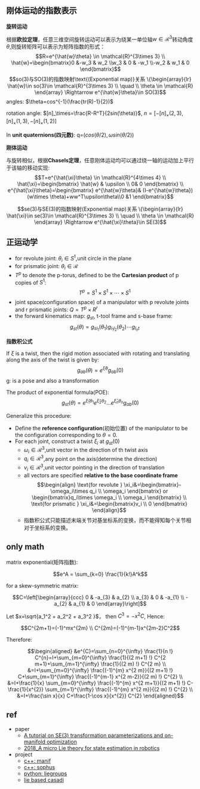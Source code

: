 ## 刚体运动的指数表示

**旋转运动**

根据**欧拉定理**，任意三维空间旋转运动可以表示为绕某一单位轴$w\in \mathcal{R}^3$转动角度$\theta$,则旋转矩阵可以表示为矩阵指数的形式：
$$R=e^{\hat{w}\theta} \in \mathcal{R}^{3\times 3}  \\
\hat{w}=\begin{bmatrix}0 &-w_3 & w_2 \\w_3 & 0 & -w_1 \\-w_2 & w_1 & 0 \end{bmatrix}$$
$$so(3)与SO(3)的指数映射\text{(Exponential map)}关系  \{\begin{array}{lr} 
        \hat{w}\in so(3)\in \mathcal{R}^{3\times 3} \\
        \quad \\ 
        \theta \in  \mathcal{R} 
\end{array}  \Rightarrow  e^{\hat{w}\theta}\in SO(3)$$
angles: $\theta=cos^{-1}(\frac{tr(R)-1}{2})$

rotation angle: $[n]_\times=\frac{R-R^T}{2sin(\theta)}$,   $n=[-[n]_\times(2,3),[n]_\times(1,3),-[n]_\times(1,2)]$

In **unit quaternions(四元数)**: q=$(cos(\theta/2),\omega sin(\theta/2))$

**刚体运动**

与旋转相似，根据**Chasels定理**，任意刚体运动均可以通过绕一轴的运动加上平行于该轴的移动实现:
$$T=e^{\hat{\xi}\theta} \in \mathcal{R}^{4\times 4}  \\
\hat{\xi}=\begin{bmatrix} \hat{w} & \upsilon \\ 0& 0 \end{bmatrix}  \\
e^{\hat{\xi}\theta}=\begin{bmatrix} e^{\hat{w}\theta}& (I-e^{\hat{w}\theta})(w\times \theta)+ww^T\upsilon\theta\\0 &1 \end{bmatrix}$$

$$se(3)与SE(3)的指数映射(Exponential map)关系  \{\begin{array}{lr} 
        \hat{\xi}\in se(3)\in \mathcal{R}^{3\times 3} \\
        \quad \\ 
        \theta \in  \mathcal{R} 
\end{array}  \Rightarrow  e^{\hat{\xi}\theta}\in SE(3)$$

## 正运动学

- for revolute joint: $\theta_i \in S^1$,unit circle in the plane
- for prismatic joint: $\theta_i \in \mathcal{R}$
- $T^p$ to denote the p-torus, defined to be the **Cartesian product** of p copies of $S^1$: $$T^p=S^1\times S^1\times \cdots \times S^1$$
- joint space(configuration space) of a manipulator with p revolute joints and r prismatic joints: $Q=T^p \times R^
r$
- the forward kinematics map: $g_{st}$, t-tool frame and s-base frame:
 $$g_{st}(\theta)=g_{sl_1}(\theta_1)g_{l_1l_2}(\theta_2)\cdots g_{l_nt}$$

 

**指数积公式**

If $\xi$ is a twist, then the rigid motion associated with rotating and translating along the axis of the twist is given by:
$$g_{ab}(\theta)=e^{\hat{\xi}\theta}g_{ab}(0)$$
g: is a pose and also a transformation

The product of exponential formula(POE):
$$g_{st}(\theta)=e^{\hat{\xi}_1\theta_1}e^{\hat{\xi}_2\theta_2}\dots e^{\hat{\xi}_n\theta_n}g_{ab}(0)$$

Generalize this procedure:

- Define the **reference configuration**(初始位置) of the manipulator to be the configuration corresponding to $\theta=0$.  
- For each joint, construct a twist $\xi_i$ at $g_{st}(0)$
    - $\omega_i \in \mathcal{R}^3$,unit vector in the direction of th twist axis
    - $q_i \in \mathcal{R}^3$,any point on the axis(determine the direction)
    - $v_i \in \mathcal{R}^3$,unit vector pointing in the direction of translation  
    - all vectors are specified **relative to the base coordinate frame**
$$\begin{align}
\text{for revolute } \xi_i&=\begin{bmatrix}-\omega_i\times q_i \\ \omega_i  \end{bmatrix} or \begin{bmatrix}q_i\times \omega_i \\ \omega_i  \end{bmatrix} \\
\text{for prismatic } \xi_i&=\begin{bmatrix}v_i \\ 0  \end{bmatrix}
\end{align}$$
    - 指数积公式只能描述末端关节对基坐标系的变换，而不能得知每个关节相对于坐标系的变换。 

## only math

matrix exponential(矩阵指数):

$$e^A = \sum_{k=0} \frac{1}{k!}A^k$$

for a skew-symmetric matrix:

$$C=\left[\begin{array}{ccc}
0 & -a_{3} & a_{2} \\
a_{3} & 0 & -a_{1} \\
-a_{2} & a_{1} & 0
\end{array}\right]$$

Let $x=\sqrt{a_1^2 + a_2^2 + a_3^2 }$， then $C^3 = -x^2C$, Hence:

$$C^{2m+1}=(-1)^mx^{2m} \\
C^{2m}=(-1)^{m-1}x^{2m-2}C^2$$

Therefore:

$$\begin{aligned}
&e^{C}=\sum_{n=0}^{\infty} \frac{1}{n !} C^{n}=I+\sum_{m=0}^{\infty} \frac{1}{(2 m+1) !} C^{2 m+1}+\sum_{m=1}^{\infty} \frac{1}{(2 m) !} C^{2 m} \\
&=I+\sum_{m=0}^{\infty} \frac{(-1)^{m} x^{2 m}}{(2 m+1) !} C+\sum_{m=1}^{\infty} \frac{(-1)^{m-1} x^{2 m-2}}{(2 m) !} C^{2} \\
&=I+\frac{1}{x} \sum_{m=0}^{\infty} \frac{(-1)^{m} x^{2 m+1}}{(2 m+1) !} C-\frac{1}{x^{2}} \sum_{m=1}^{\infty} \frac{(-1)^{m} x^{2 m}}{(2 m) !} C^{2} \\
&=I+\frac{\sin x}{x} C+\frac{1-\cos x}{x^{2}} C^{2}
\end{aligned}$$



## ref

- paper
    - [A tutorial on SE(3) transformation parameterizations and on-manifold optimization](https://ingmec.ual.es/~jlblanco/papers/jlblanco2010geometry3D_techrep.pdf)
    - [2018_A micro Lie theory for state estimation in robotics]()
- project
    - [c++: manif](https://github.com/artivis/manif)
    - [c++: sophus](https://github.com/strasdat/Sophus)
    - [python: liegroups](https://github.com/utiasSTARS/liegroups)
    - [lie based casadi](https://github.com/ami-iit/liecasadi)
